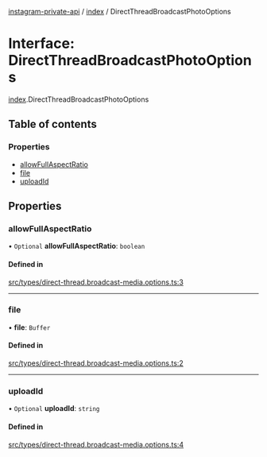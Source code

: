 [instagram-private-api](../../README.md) / [index](../../modules/index.md) / DirectThreadBroadcastPhotoOptions

# Interface: DirectThreadBroadcastPhotoOptions

[index](../../modules/index.md).DirectThreadBroadcastPhotoOptions

## Table of contents

### Properties

- [allowFullAspectRatio](DirectThreadBroadcastPhotoOptions.md#allowfullaspectratio)
- [file](DirectThreadBroadcastPhotoOptions.md#file)
- [uploadId](DirectThreadBroadcastPhotoOptions.md#uploadid)

## Properties

### allowFullAspectRatio

• `Optional` **allowFullAspectRatio**: `boolean`

#### Defined in

[src/types/direct-thread.broadcast-media.options.ts:3](https://github.com/Nerixyz/instagram-private-api/blob/0e0721c/src/types/direct-thread.broadcast-media.options.ts#L3)

___

### file

• **file**: `Buffer`

#### Defined in

[src/types/direct-thread.broadcast-media.options.ts:2](https://github.com/Nerixyz/instagram-private-api/blob/0e0721c/src/types/direct-thread.broadcast-media.options.ts#L2)

___

### uploadId

• `Optional` **uploadId**: `string`

#### Defined in

[src/types/direct-thread.broadcast-media.options.ts:4](https://github.com/Nerixyz/instagram-private-api/blob/0e0721c/src/types/direct-thread.broadcast-media.options.ts#L4)
